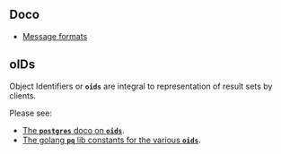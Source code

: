 

## Doco

- [Message formats](https://www.postgresql.org/docs/current/protocol-message-formats.html)

## oIDs

Object Identifiers or __`oids`__ are integral to representation of result sets by clients.

Please see: 
  
  - [The __`postgres`__ doco on __`oids`__](https://www.postgresql.org/docs/current/datatype-oid.html).
  - [The golang __`pq`__ lib constants for the various __`oids`__](https://github.com/lib/pq/blob/3d613208bca2e74f2a20e04126ed30bcb5c4cc27/oid/types.go).
